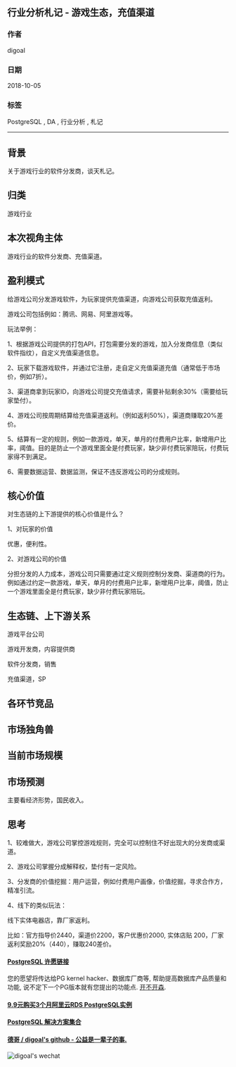 ## 行业分析札记 - 游戏生态，充值渠道   
                                                                     
### 作者                                                                     
digoal                                                                     
                                                                     
### 日期                                                                     
2018-10-05                                                                   
                                                                     
### 标签                                                                     
PostgreSQL , DA , 行业分析 , 札记   
                                                                     
----                                                                     
                                                                     
## 背景   
关于游戏行业的软件分发商，谈天札记。  
  
## 归类  
游戏行业  
  
## 本次视角主体  
游戏行业的软件分发商、充值渠道。  
  
## 盈利模式  
给游戏公司分发游戏软件，为玩家提供充值渠道，向游戏公司获取充值返利。  
  
游戏公司包括例如：腾讯、网易、阿里游戏等。  
  
玩法举例：  
  
1、根据游戏公司提供的打包API，打包需要分发的游戏，加入分发商信息（类似软件指纹），自定义充值渠道信息。   
  
2、玩家下载游戏软件，并通过它注册，走自定义充值渠道充值（通常低于市场价，例如7折）。   
  
3、渠道商拿到玩家ID，向游戏公司提交充值请求，需要补贴剩余30%（需要给玩家垫付）。  
  
4、游戏公司按周期结算给充值渠道返利。（例如返利50%），渠道商赚取20%差价。  
  
5、结算有一定的规则，例如一款游戏，单天，单月的付费用户比率，新增用户比率，阈值。目的是防止一个游戏里面全是付费玩家，缺少非付费玩家陪玩，付费玩家得不到满足。  
  
6、需要数据运营、数据监测，保证不违反游戏公司的分成规则。  
  
## 核心价值  
对生态链的上下游提供的核心价值是什么？   
  
1、对玩家的价值  
  
优惠，便利性。  
  
2、对游戏公司的价值  
  
分担分发的人力成本，游戏公司只需要通过定义规则控制分发商、渠道商的行为。例如通过约定一款游戏，单天，单月的付费用户比率，新增用户比率，阈值，防止一个游戏里面全是付费玩家，缺少非付费玩家陪玩。  
  
## 生态链、上下游关系  
游戏平台公司  
  
游戏开发商，内容提供商  
  
软件分发商，销售  
  
充值渠道，SP   
  
## 各环节竞品  
  
## 市场独角兽  
  
## 当前市场规模  
  
## 市场预测  
主要看经济形势，国民收入。  
  
## 思考   
1、较难做大，游戏公司掌控游戏规则，完全可以控制住不好出现大的分发商或渠道。    
  
2、游戏公司掌握分成解释权，垫付有一定风险。    
  
3、分发商的价值挖掘：用户运营，例如付费用户画像，价值挖掘，寻求合作方，精准引流。    
  
4、线下的类似玩法：  
  
线下实体电器店，靠厂家返利。  
  
比如：官方指导价2440，渠道价2200，客户优惠价2000, 实体店贴 200，厂家返利奖励20%（440），赚取240差价。    
  
    
  
  
  
  
  
  
  
  
  
  
  
  
  
  
  
  
  
  
  
  
  
  
  
  
  
  
  
  
  
  
  
  
  
  
  
  
  
  
  
  
  
  
  
  
  
  
  
  
  
  
  
  
  
  
  
  
  
  
  
#### [PostgreSQL 许愿链接](https://github.com/digoal/blog/issues/76 "269ac3d1c492e938c0191101c7238216")
您的愿望将传达给PG kernel hacker、数据库厂商等, 帮助提高数据库产品质量和功能, 说不定下一个PG版本就有您提出的功能点. [开不开森](https://github.com/digoal/blog/issues/76 "269ac3d1c492e938c0191101c7238216").  
  
  
#### [9.9元购买3个月阿里云RDS PostgreSQL实例](https://www.aliyun.com/database/postgresqlactivity "57258f76c37864c6e6d23383d05714ea")
  
  
#### [PostgreSQL 解决方案集合](https://yq.aliyun.com/topic/118 "40cff096e9ed7122c512b35d8561d9c8")
  
  
#### [德哥 / digoal's github - 公益是一辈子的事.](https://github.com/digoal/blog/blob/master/README.md "22709685feb7cab07d30f30387f0a9ae")
  
  
![digoal's wechat](../pic/digoal_weixin.jpg "f7ad92eeba24523fd47a6e1a0e691b59")
  
